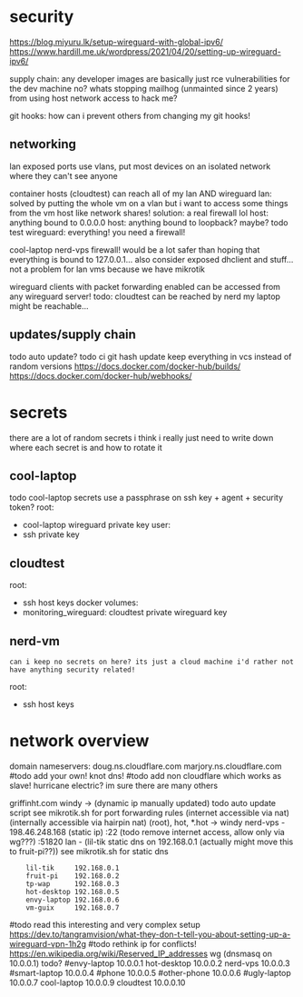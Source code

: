 # security
https://blog.miyuru.lk/setup-wireguard-with-global-ipv6/
https://www.hardill.me.uk/wordpress/2021/04/20/setting-up-wireguard-ipv6/

supply chain: any developer images are basically just rce vulnerabilities for the dev machine no? whats stopping mailhog (unmainted since 2 years) from using host network access to hack me?

git hooks: how can i prevent others from changing my git hooks!

## networking
lan exposed ports
    use vlans, put most devices on an isolated network where they can't see anyone

container hosts (cloudtest) can reach all of my lan AND wireguard
    lan: solved by putting the whole vm on a vlan
        but i want to access some things from the vm host like network shares!
        solution: a real firewall lol
    host: anything bound to 0.0.0.0
    host: anything bound to loopback? maybe? todo test
    wireguard: everything! you need a firewall!


cool-laptop
nerd-vps firewall! would be a lot safer than hoping that everything is bound to 127.0.0.1...
    also consider exposed dhclient and stuff...
    not a problem for lan vms because we have mikrotik

wireguard clients with packet forwarding enabled can be accessed from any wireguard server!
todo:
    cloudtest can be reached by nerd
    my laptop might be reachable...


## updates/supply chain
todo auto update? todo ci git hash update keep everything in vcs instead of random versions
https://docs.docker.com/docker-hub/builds/
https://docs.docker.com/docker-hub/webhooks/


# secrets
there are a lot of random secrets
i think i really just need to write down where each secret is and how to rotate it

## cool-laptop
todo cool-laptop secrets
    use a passphrase on ssh key + agent + security token?
root:
- cool-laptop wireguard private key
user:
- ssh private key

## cloudtest
root:
- ssh host keys
docker volumes:
- monitoring_wireguard: cloudtest private wireguard key

## nerd-vm

    can i keep no secrets on here? its just a cloud machine i'd rather not have anything security related!
root:
- ssh host keys


# network overview

domain nameservers:
doug.ns.cloudflare.com
marjory.ns.cloudflare.com
#todo add your own! knot dns!
#todo add non cloudflare which works as slave! hurricane electric? im sure there are many others

griffinht.com
    windy -> (dynamic ip manually updated) todo auto update script
        see mikrotik.sh for port forwarding rules
        (internet accessible via nat)
        (internally accessible via hairpin nat)
    (root), hot, \*.hot -> windy 
    nerd-vps - 198.46.248.168 (static ip)
        :22 (todo remove internet access, allow only via wg???)
        :51820
    lan - (lil-tik static dns on 192.168.0.1 (actually might move this to fruit-pi??))
        see mikrotik.sh for static dns

        lil-tik     192.168.0.1
        fruit-pi    192.168.0.2
        tp-wap      192.168.0.3
        hot-desktop 192.168.0.5
        envy-laptop 192.168.0.6
        vm-guix     192.168.0.7

#todo read this interesting and very complex setup https://dev.to/tangramvision/what-they-don-t-tell-you-about-setting-up-a-wireguard-vpn-1h2g 
#todo rethink ip for conflicts! https://en.wikipedia.org/wiki/Reserved_IP_addresses
    wg (dnsmasq on 10.0.0.1) todo?
        #envy-laptop     10.0.0.1
        hot-desktop     10.0.0.2
        nerd-vps        10.0.0.3
        #smart-laptop    10.0.0.4
        #phone           10.0.0.5
        #other-phone     10.0.0.6
        #ugly-laptop     10.0.0.7
        cool-laptop     10.0.0.9
        cloudtest       10.0.0.10
